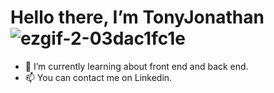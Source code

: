 # Hello there, I’m TonyJonathan ![ezgif-2-03dac1fc1e](https://github.com/TonyJonathan/TonyJonathan/assets/133671540/355ae1f4-64ce-4e1b-8cb4-834fcfe2fe63)


- 🌱 I’m currently learning about front end and back end. 
- 📫 You can contact me on Linkedin. 
<!---
TonyJonathan/TonyJonathan is a ✨ special ✨ repository because its `README.md` (this file) appears on your GitHub profile.
You can click the Preview link to take a look at your changes.
--->
